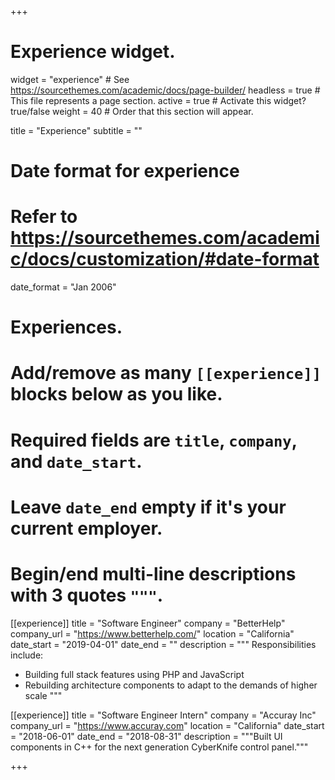 +++
# Experience widget.
widget = "experience"  # See https://sourcethemes.com/academic/docs/page-builder/
headless = true  # This file represents a page section.
active = true  # Activate this widget? true/false
weight = 40  # Order that this section will appear.

title = "Experience"
subtitle = ""

# Date format for experience
#   Refer to https://sourcethemes.com/academic/docs/customization/#date-format
date_format = "Jan 2006"

# Experiences.
#   Add/remove as many `[[experience]]` blocks below as you like.
#   Required fields are `title`, `company`, and `date_start`.
#   Leave `date_end` empty if it's your current employer.
#   Begin/end multi-line descriptions with 3 quotes `"""`.
[[experience]]
  title = "Software Engineer"
  company = "BetterHelp"
  company_url = "https://www.betterhelp.com/"
  location = "California"
  date_start = "2019-04-01"
  date_end = ""
  description = """
  Responsibilities include:
  
  * Building full stack features using PHP and JavaScript
  * Rebuilding architecture components to adapt to the demands of higher scale
  """

[[experience]]
  title = "Software Engineer Intern"
  company = "Accuray Inc"
  company_url = "https://www.accuray.com"
  location = "California"
  date_start = "2018-06-01"
  date_end = "2018-08-31"
  description = """Built UI components in C++ for the next generation CyberKnife control panel."""

+++
